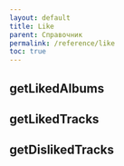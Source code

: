 ```yaml
---
layout: default
title: Like
parent: Справочник
permalink: /reference/like
toc: true
---
```


## getLikedAlbums

## getLikedTracks

## getDislikedTracks